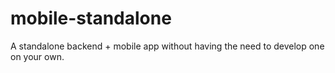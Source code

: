# mobile-standalone
A standalone backend + mobile app without having the need to develop one on your  own.

